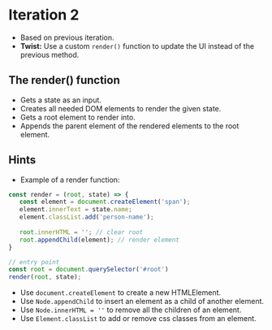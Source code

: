 # Iteration 2

* Based on previous iteration.
* **Twist:** Use a custom `render()` function to update the UI instead of the previous method.

## The render() function
* Gets a state as an input.
* Creates all needed DOM elements to render the given state.
* Gets a root element to render into.
* Appends the parent element of the rendered elements to the root element.

## Hints
* Example of a render function:

```js
const render = (root, state) => {
   const element = document.createElement('span');
   element.innerText = state.name;
   element.classList.add('person-name');
   
   root.innerHTML = ''; // clear root
   root.appendChild(element); // render element 
}

// entry point
const root = document.querySelector('#root')
render(root, state);

```

* Use `document.createElement` to create a new HTMLElement.
* Use `Node.appendChild` to insert an element as a child of another element.
* Use `Node.innerHTML = ''` to remove all the children of an element.
* Use `Element.classList` to add or remove css classes from an element.
